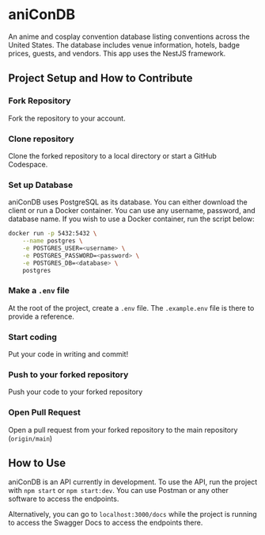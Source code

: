 # aniConDB

An anime and cosplay convention database listing conventions across the United States. The database includes venue information,
hotels, badge prices, guests, and vendors. This app uses the NestJS framework.

## Project Setup and How to Contribute

### Fork Repository
Fork the repository to your account.

### Clone repository
Clone the forked repository to a local directory or start a GitHub Codespace.

### Set up Database
aniConDB uses PostgreSQL as its database. You can either download the client or run a Docker container. You can use any username, password, and database name. If you wish to use a Docker container, run the script below:

```bash
docker run -p 5432:5432 \
    --name postgres \
    -e POSTGRES_USER=<username> \
    -e POSTGRES_PASSWORD=<password> \
    -e POSTGRES_DB=<database> \
    postgres
```

### Make a `.env` file
At the root of the project, create a `.env` file. The `.example.env` file is there to provide a reference.

### Start coding
Put your code in writing and commit!

### Push to your forked repository
Push your code to your forked repository

### Open Pull Request
Open a pull request from your forked repository to the main repository (`origin/main`)

## How to Use
aniConDB is an API currently in development. To use the API, run the project with `npm start` or `npm start:dev`. You can use Postman or any other software to access the endpoints.

Alternatively, you can go to `localhost:3000/docs` while the project is running to access the Swagger Docs to access the endpoints there.
